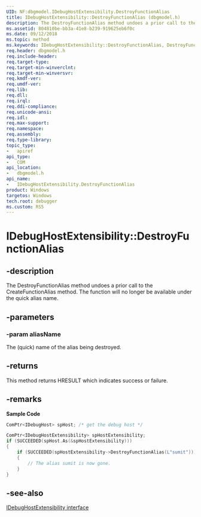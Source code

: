 ```yaml
---
UID: NF:dbgmodel.IDebugHostExtensibility.DestroyFunctionAlias
title: IDebugHostExtensibility::DestroyFunctionAlias (dbgmodel.h)
description: The DestroyFunctionAlias method undoes a prior call to the CreateFunctionAlias method. 
ms.assetid: 804810be-bb3a-41e8-b239-919625eb6f0c
ms.date: 09/12/2018
ms.topic: method
ms.keywords: IDebugHostExtensibility::DestroyFunctionAlias, DestroyFunctionAlias, IDebugHostExtensibility.DestroyFunctionAlias, IDebugHostExtensibility::DestroyFunctionAlias, IDebugHostExtensibility.DestroyFunctionAlias
req.header: dbgmodel.h
req.include-header:
req.target-type:
req.target-min-winverclnt:
req.target-min-winversvr:
req.kmdf-ver:
req.umdf-ver:
req.lib:
req.dll:
req.irql: 
req.ddi-compliance:
req.unicode-ansi:
req.idl:
req.max-support:
req.namespace:
req.assembly:
req.type-library: 
topic_type: 
-	apiref
api_type: 
-	COM
api_location: 
-	dbgmodel.h
api_name: 
-	IDebugHostExtensibility.DestroyFunctionAlias
product: Windows
targetos: Windows
tech.root: debugger
ms.custom: RS5
---
```


# IDebugHostExtensibility::DestroyFunctionAlias


## -description

The DestroyFunctionAlias method undoes a prior call to the CreateFunctionAlias method. The function will no longer be available under the quick alias name. 

## -parameters

### -param aliasName
The (quick) name of the alias being destroyed.

## -returns
This method returns HRESULT which indicates success or failure.

## -remarks
**Sample Code**

```cpp
ComPtr<IDebugHost> spHost; /* get the debug host */

ComPtr<IDebugHostExtensibility> spHostExtensibility;
if (SUCCEEDED(spHost.As(&spHostExtensibility)))
{
    if (SUCCEEDED(spHostExtensibility->DestroyFunctionAlias(L"sumit")))
    {
        // The alias sumit is now gone.
    }
}
```

## -see-also

[IDebugHostExtensibility interface](nn-dbgmodel-idebughostextensibility.md)
